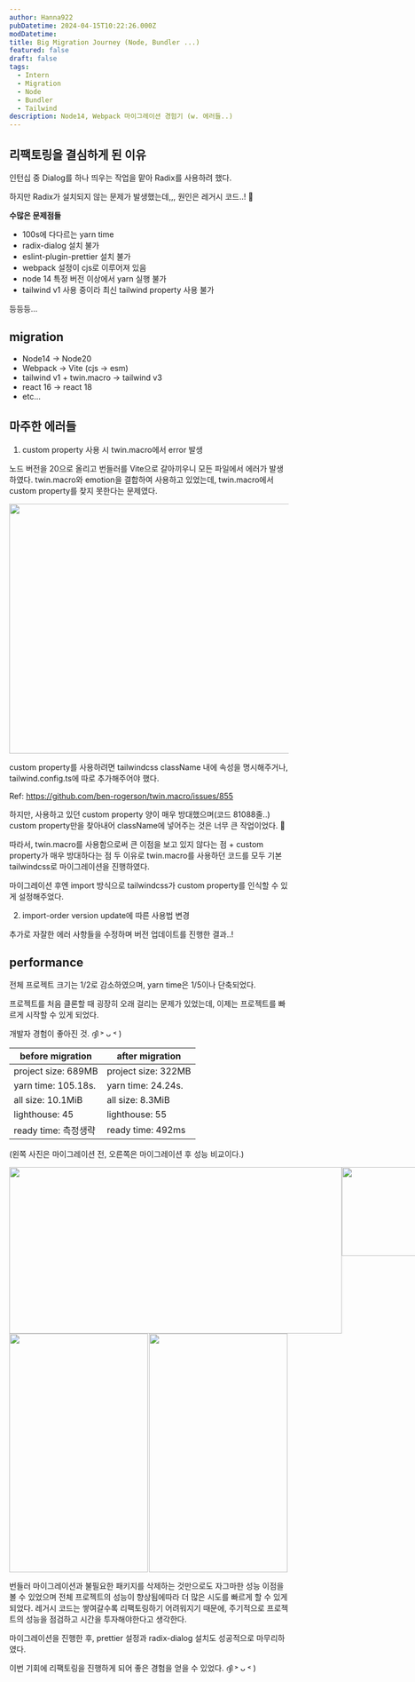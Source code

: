 ```yaml
---
author: Hanna922
pubDatetime: 2024-04-15T10:22:26.000Z
modDatetime:
title: Big Migration Journey (Node, Bundler ...)
featured: false
draft: false
tags:
  - Intern
  - Migration
  - Node
  - Bundler
  - Tailwind
description: Node14, Webpack 마이그레이션 경험기 (w. 에러들..)
---
```


## 리팩토링을 결심하게 된 이유

인턴십 중 Dialog를 하나 띄우는 작업을 맡아 Radix를 사용하려 했다.

하지만 Radix가 설치되지 않는 문제가 발생했는데,,, 원인은 레거시 코드..! 🥲

**수많은 문제점들**

- 100s에 다다르는 yarn time
- radix-dialog 설치 불가
- eslint-plugin-prettier 설치 불가
- webpack 설정이 cjs로 이루어져 있음
- node 14 특정 버전 이상에서 yarn 실행 불가
- tailwind v1 사용 중이라 최신 tailwind property 사용 불가

등등등...

## migration

- Node14 -> Node20
- Webpack -> Vite (cjs -> esm)
- tailwind v1 + twin.macro -> tailwind v3
- react 16 -> react 18
- etc...

## 마주한 에러들

1. custom property 사용 시 twin.macro에서 error 발생

노드 버전을 20으로 올리고 번들러를 Vite으로 갈아끼우니 모든 파일에서 에러가 발생하였다. twin.macro와 emotion을 결합하여 사용하고 있었는데, twin.macro에서 custom property를 찾지 못한다는 문제였다.

<img style="width:600px;height:450px;" src="/blog/big-migration-journey/twin.macro-error.png"/>

custom property를 사용하려면 tailwindcss className 내에 속성을 명시해주거나, tailwind.config.ts에 따로 추가해주어야 했다.

Ref: https://github.com/ben-rogerson/twin.macro/issues/855

하지만, 사용하고 있던 custom property 양이 매우 방대했으며(코드 81088줄..) custom property만을 찾아내어 className에 넣어주는 것은 너무 큰 작업이었다. 🥲

따라서, twin.macro를 사용함으로써 큰 이점을 보고 있지 않다는 점 + custom property가 매우 방대하다는 점 두 이유로 twin.macro를 사용하던 코드를 모두 기본 tailwindcss로 마이그레이션을 진행하였다.

마이그레이션 후엔 import 방식으로 tailwindcss가 custom property를 인식할 수 있게 설정해주었다.

2. import-order version update에 따른 사용법 변경

추가로 자잘한 에러 사항들을 수정하며 버전 업데이트를 진행한 결과..!

## performance

전체 프로젝트 크기는 1/2로 감소하였으며, yarn time은 1/5이나 단축되었다.

프로젝트를 처음 클론할 때 굉장히 오래 걸리는 문제가 있었는데, 이제는 프로젝트를 빠르게 시작할 수 있게 되었다.

개발자 경험이 좋아진 것. ദ്ദി ˃ ᴗ ˂ )

| **before migration** | **after migration** |
| -------------------- | ------------------- |
| project size: 689MB  | project size: 322MB |
| yarn time: 105.18s.  | yarn time: 24.24s.  |
| all size: 10.1MiB    | all size: 8.3MiB    |
| lighthouse: 45       | lighthouse: 55      |
| ready time: 측정생략 | ready time: 492ms   |

(왼쪽 사진은 마이그레이션 전, 오른쪽은 마이그레이션 후 성능 비교이다.)

<div style="display:grid; grid-template-columns: 1fr 1fr">
  <img style="width:600px;height:300px;" src="/blog/big-migration-journey/before1.png" />
  <img style="width:300px;height:160px;" src="/blog/big-migration-journey/after1.png" />
</div>

<div style="display:grid; grid-template-columns: 1fr 1fr">
  <img style="width:250px;height:430px;" src="/blog/big-migration-journey/before2.png" />
  <img style="width:250px;height:430px;" src="/blog/big-migration-journey/after2.png" />
</div>

번들러 마이그레이션과 불필요한 패키지를 삭제하는 것만으로도 자그마한 성능 이점을 볼 수 있었으며 전체 프로젝트의 성능이 향상됨에따라 더 많은 시도를 빠르게 할 수 있게 되었다.
레거시 코드는 쌓여갈수록 리팩토링하기 어려워지기 때문에, 주기적으로 프로젝트의 성능을 점검하고 시간을 투자해야한다고 생각한다.

마이그레이션을 진행한 후, prettier 설정과 radix-dialog 설치도 성공적으로 마무리하였다.

이번 기회에 리팩토링을 진행하게 되어 좋은 경험을 얻을 수 있었다. ദ്ദി ˃ ᴗ ˂ )
